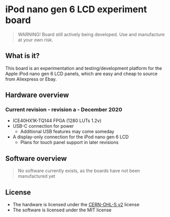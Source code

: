 # iPod nano gen 6 LCD experiment board

> WARNING! Board still actively being developed. Use and manufacture at your own risk.

## What is it?

This board is an experimentation and testing/development platform for the Apple iPod nano gen 6 LCD panels, which are easy and cheap to source from Aliexpress or Ebay.

## Hardware overview

### Current revision - revision a - December 2020
* ICE40HX1K-TQ144 FPGA (1280 LUTs 1.2v)
* USB-C connection for power
     * Additional USB features may come someday
* A display-only connection for the iPod nano gen 6 LCD
    * Plans for touch panel support in later revisions

## Software overview

>No software currently exists, as the boards have not been manufactured yet

## License

* The hardware is licensed under the [CERN-OHL-S v2](https://ohwr.org/cern_ohl_s_v2.txt) license
* The software is licensed under the MIT license